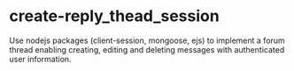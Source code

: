 # create-reply_thead_session
Use nodejs packages (client-session, mongoose, ejs) to implement a forum thread enabling creating, editing and deleting messages with authenticated user information.
